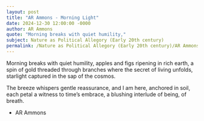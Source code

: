 ```yaml
---
layout: post
title: "AR Ammons - Morning Light"
date: 2024-12-30 12:00:00 -0000
author: AR Ammons
quote: "Morning breaks with quiet humility,"
subject: Nature as Political Allegory (Early 20th century)
permalink: /Nature as Political Allegory (Early 20th century)/AR Ammons/AR Ammons - Morning Light
---
```


Morning breaks with quiet humility,
apples and figs ripening in rich earth,
a spin of gold threaded through branches
where the secret of living unfolds,
starlight captured in the sap
of the cosmos.

The breeze whispers gentle reassurance,
and I am here, anchored in soil,
each petal a witness to time’s embrace,
a blushing interlude of being, of breath.


- AR Ammons
